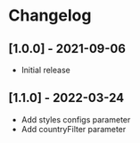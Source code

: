 # Changelog


## [1.0.0] - 2021-09-06

- Initial release


## [1.1.0] - 2022-03-24

- Add styles configs parameter
- Add countryFilter parameter
